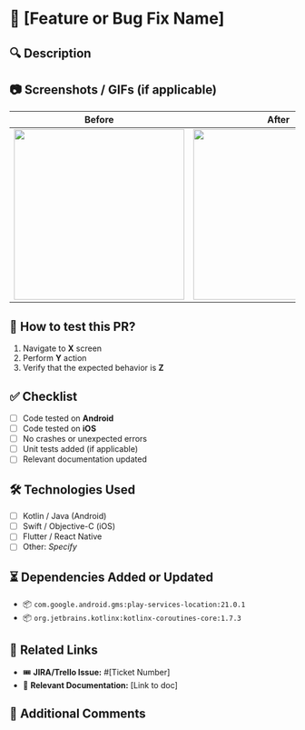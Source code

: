 # 📱 [Feature or Bug Fix Name]

## 🔍 Description
<!-- Explain the changes introduced in this PR. Include details about the functionality implemented or the problem resolved. -->

## 📷 Screenshots / GIFs (if applicable)
| Before | After |
|--------|-------|
| <img src="BEFORE_IMAGE_URL" width="300"/> | <img src="AFTER_IMAGE_URL" width="300"/> |

## 🚀 How to test this PR?
1. Navigate to **X** screen
2. Perform **Y** action
3. Verify that the expected behavior is **Z**

## ✅ Checklist
- [ ] Code tested on **Android**
- [ ] Code tested on **iOS**
- [ ] No crashes or unexpected errors
- [ ] Unit tests added (if applicable)
- [ ] Relevant documentation updated

## 🛠️ Technologies Used
- [ ] Kotlin / Java (Android)
- [ ] Swift / Objective-C (iOS)
- [ ] Flutter / React Native
- [ ] Other: _Specify_

## ⏳ Dependencies Added or Updated
<!-- List of new dependencies with links to their documentation -->
- 📦 `com.google.android.gms:play-services-location:21.0.1`
- 📦 `org.jetbrains.kotlinx:kotlinx-coroutines-core:1.7.3`

## 🔗 Related Links
- 🎟️ **JIRA/Trello Issue:** #[Ticket Number]
- 📄 **Relevant Documentation:** [Link to doc]

## 💬 Additional Comments
<!-- Any other information relevant for the reviewers -->
